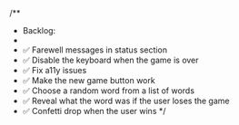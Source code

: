  /**
 * Backlog:
 * 
 * ✅ Farewell messages in status section
 * ✅ Disable the keyboard when the game is over
 * ✅ Fix a11y issues
 * ✅ Make the new game button work
 * ✅ Choose a random word from a list of words
 * ✅ Reveal what the word was if the user loses the game
 * ✅ Confetti drop when the user wins
 */